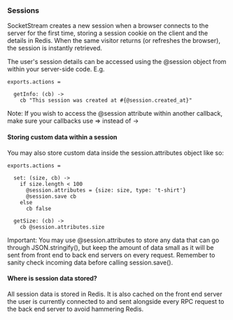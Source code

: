 ### Sessions

SocketStream creates a new session when a browser connects to the server for the first time, storing a session cookie on the client and the details in Redis. When the same visitor returns (or refreshes the browser), the session is instantly retrieved.

The user's session details can be accessed using the @session object from within your server-side code. E.g.

``` coffee-script
exports.actions =

  getInfo: (cb) ->
    cb "This session was created at #{@session.created_at}"
```

Note: If you wish to access the @session attribute within another callback, make sure your callbacks use => instead of ->


#### Storing custom data within a session

You may also store custom data inside the session.attributes object like so:

``` coffee-script
exports.actions =

  set: (size, cb) ->
    if size.length < 100
      @session.attributes = {size: size, type: 't-shirt'}
      @session.save cb
    else
      cb false
  
  getSize: (cb) ->
    cb @session.attributes.size

```

Important: You may use @session.attributes to store any data that can go through JSON.stringify(), but keep the amount of data small as it will be sent from front end to back end servers on every request. Remember to sanity check incoming data before calling session.save().


#### Where is session data stored?

All session data is stored in Redis. It is also cached on the front end server the user is currently connected to and sent alongside every RPC request to the back end server to avoid hammering Redis.